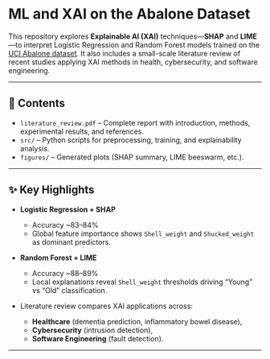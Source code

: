 # ML and XAI on the Abalone Dataset

This repository explores **Explainable AI (XAI)** techniques—**SHAP** and **LIME**—to interpret
Logistic Regression and Random Forest models trained on the [UCI Abalone dataset](https://doi.org/10.24432/C55C7W).
It also includes a small-scale literature review of recent studies applying XAI methods in health,
cybersecurity, and software engineering.

---

## 📖 Contents
- `literature_review.pdf` – Complete report with introduction, methods, experimental results, and references.
- `src/` – Python scripts for preprocessing, training, and explainability analysis.
- `figures/` – Generated plots (SHAP summary, LIME beeswarm, etc.).
  
---

## ✨ Key Highlights
- **Logistic Regression + SHAP**  
  - Accuracy ~83–84%  
  - Global feature importance shows `Shell_weight` and `Shucked_weight` as dominant predictors.

- **Random Forest + LIME**  
  - Accuracy ~88–89%  
  - Local explanations reveal `Shell_weight` thresholds driving “Young” vs “Old” classification.

- Literature review compares XAI applications across:
  - **Healthcare** (dementia prediction, inflammatory bowel disease),
  - **Cybersecurity** (intrusion detection),
  - **Software Engineering** (fault detection).

---

